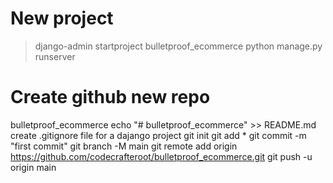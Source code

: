 # New project 
> django-admin startproject bulletproof_ecommerce
> python manage.py runserver 
# Create github new repo
bulletproof_ecommerce
echo "# bulletproof_ecommerce" >> README.md
create .gitignore file for a dajango project
git init
git add *
git commit -m "first commit"
git branch -M main
git remote add origin https://github.com/codecrafteroot/bulletproof_ecommerce.git
git push -u origin main
